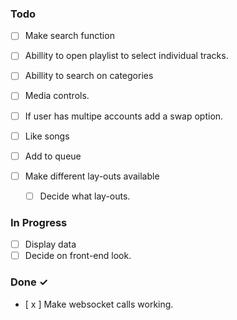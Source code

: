 ### Todo

- [ ] Make search function
- [ ] Abillity to open playlist to select individual tracks.
- [ ] Abillity to search on categories
- [ ] Media controls.
- [ ] If user has multipe accounts add a swap option.
- [ ] Like songs
- [ ] Add to queue

- [ ] Make different lay-outs available
    - [ ] Decide what lay-outs.

### In Progress

- [ ] Display data
- [ ] Decide on front-end look.

### Done ✓

- [ x ] Make websocket calls working.